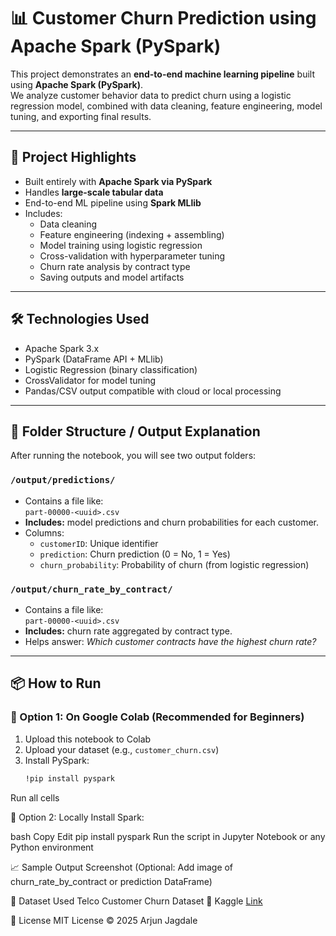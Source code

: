 # 📊 Customer Churn Prediction using Apache Spark (PySpark)

This project demonstrates an **end-to-end machine learning pipeline** built using **Apache Spark (PySpark)**.  
We analyze customer behavior data to predict churn using a logistic regression model, combined with data cleaning, feature engineering, model tuning, and exporting final results.

---

## 🚀 Project Highlights

- Built entirely with **Apache Spark via PySpark**
- Handles **large-scale tabular data**
- End-to-end ML pipeline using **Spark MLlib**
- Includes:
  - Data cleaning
  - Feature engineering (indexing + assembling)
  - Model training using logistic regression
  - Cross-validation with hyperparameter tuning
  - Churn rate analysis by contract type
  - Saving outputs and model artifacts

---

## 🛠️ Technologies Used

- Apache Spark 3.x
- PySpark (DataFrame API + MLlib)
- Logistic Regression (binary classification)
- CrossValidator for model tuning
- Pandas/CSV output compatible with cloud or local processing

---

## 📁 Folder Structure / Output Explanation

After running the notebook, you will see two output folders:

### `/output/predictions/`
- Contains a file like:  
  `part-00000-<uuid>.csv`
- **Includes:** model predictions and churn probabilities for each customer.
- Columns:
  - `customerID`: Unique identifier
  - `prediction`: Churn prediction (0 = No, 1 = Yes)
  - `churn_probability`: Probability of churn (from logistic regression)

### `/output/churn_rate_by_contract/`
- Contains a file like:  
  `part-00000-<uuid>.csv`
- **Includes:** churn rate aggregated by contract type.
- Helps answer: *Which customer contracts have the highest churn rate?*

---

## 📦 How to Run

### 🔹 Option 1: On Google Colab (Recommended for Beginners)

1. Upload this notebook to Colab
2. Upload your dataset (e.g., `customer_churn.csv`)
3. Install PySpark:
   ```bash
   !pip install pyspark
Run all cells

🔹 Option 2: Locally
Install Spark:

bash
Copy
Edit
pip install pyspark
Run the script in Jupyter Notebook or any Python environment

📈 Sample Output Screenshot
(Optional: Add image of churn_rate_by_contract or prediction DataFrame)

📘 Dataset Used
Telco Customer Churn Dataset
🔗 Kaggle [Link](https://www.kaggle.com/datasets/blastchar/telco-customer-churn)

📄 License
MIT License © 2025 Arjun Jagdale
